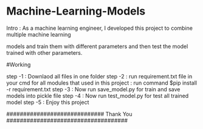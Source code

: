 # Machine-Learning-Models


Intro : As a machine learning engineer, I developed this project to combine multiple machine learning 

models and train them with different parameters and then test the model trained with other parameters.


#Working

step -1
	: Downlaod all files in one folder
step -2
	: run requirement.txt file in your cmd for all modules that used in this project
	: run command $pip install -r requirement.txt
step -3
	: Now run save_model.py for train and save models into pickle file
step -4
	: Now run test_model.py for test all trained model
step -5
	: Enjoy this project

############################# Thank You ####################################


